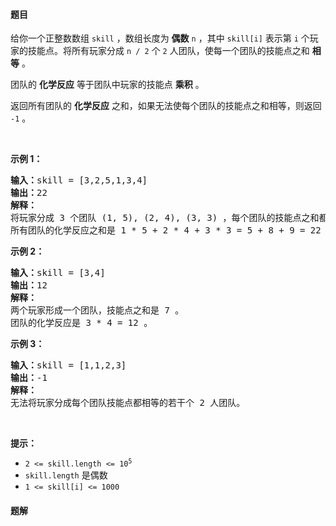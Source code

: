 #### 题目
<p>给你一个正整数数组 <code>skill</code> ，数组长度为 <strong>偶数</strong> <code>n</code> ，其中 <code>skill[i]</code> 表示第 <code>i</code> 个玩家的技能点。将所有玩家分成 <code>n / 2</code> 个 <code>2</code> 人团队，使每一个团队的技能点之和 <strong>相等</strong> 。</p>

<p>团队的 <strong>化学反应</strong> 等于团队中玩家的技能点 <strong>乘积</strong> 。</p>

<p>返回所有团队的 <strong>化学反应</strong> 之和，如果无法使每个团队的技能点之和相等，则返回 <code>-1</code> 。</p>

<p>&nbsp;</p>

<p><strong>示例 1：</strong></p>

<pre>
<strong>输入：</strong>skill = [3,2,5,1,3,4]
<strong>输出：</strong>22
<strong>解释：</strong>
将玩家分成 3 个团队 (1, 5), (2, 4), (3, 3) ，每个团队的技能点之和都是 6 。
所有团队的化学反应之和是 1 * 5 + 2 * 4 + 3 * 3 = 5 + 8 + 9 = 22 。
</pre>

<p><strong>示例 2：</strong></p>

<pre>
<strong>输入：</strong>skill = [3,4]
<strong>输出：</strong>12
<strong>解释：</strong>
两个玩家形成一个团队，技能点之和是 7 。
团队的化学反应是 3 * 4 = 12 。
</pre>

<p><strong>示例 3：</strong></p>

<pre>
<strong>输入：</strong>skill = [1,1,2,3]
<strong>输出：</strong>-1
<strong>解释：</strong>
无法将玩家分成每个团队技能点都相等的若干个 2 人团队。
</pre>

<p>&nbsp;</p>

<p><strong>提示：</strong></p>

<ul>
	<li><code>2 &lt;= skill.length &lt;= 10<sup>5</sup></code></li>
	<li><code>skill.length</code> 是偶数</li>
	<li><code>1 &lt;= skill[i] &lt;= 1000</code></li>
</ul>


 #### 题解